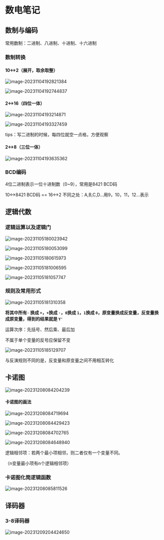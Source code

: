 # 数电笔记

## 数制与编码

常用数制：二进制、八进制、十进制、十六进制

### 数制转换

#### 10<->2（展开，取余取整）

![image-20231104192821384](数电笔记.assets/image-20231104192821384-16990991272542.png)

![image-20231104192744837](数电笔记.assets/image-20231104192744837-16990991178461.png)

#### 2<->16（四位一体）

![image-20231104193214871](数电笔记.assets/image-20231104193214871.png)

![image-20231104193327459](数电笔记.assets/image-20231104193327459.png)

tips：写二进制的时候，每四位就空一点格，方便观察

#### 2<->8（三位一体）

![image-20231104193635362](数电笔记.assets/image-20231104193635362.png)

### BCD编码

4位二进制表示一位十进制数（0~9），常用是8421 BCD码

10<->8421 BCD码  == 16<->2   不同之处：A,B,C,D...用9，10，11，12...表示

## 逻辑代数

### 逻辑运算以及逻辑门

![image-20231105180023942](数电笔记.assets/image-20231105180023942.png)

![image-20231105180053099](数电笔记.assets/image-20231105180053099.png)

![image-20231105180615973](数电笔记.assets/image-20231105180615973.png)

![image-20231105181006595](数电笔记.assets/image-20231105181006595.png)

![image-20231105181057747](数电笔记.assets/image-20231105181057747.png)

### 规则及常用形式

![image-20231105181310358](数电笔记.assets/image-20231105181310358.png)

**将其中所有`·` 换成 `+`，`+`换成 `·`，`0`换成 `1`，`1`换成 `0`，原变量换成反变量，反变量换成原变量，得到的结果就是 `Y'`**

运算次序：先括号、然后乘、最后加

不属于单个变量的反号应保留不变

![image-20231105185129707](数电笔记.assets/image-20231105185129707.png)

与反演规则不同的是，反变量和原变量之间不用相互转化



## 卡诺图



![image-20231208084204239](数电笔记.assets/image-20231208084204239.png)

#### 卡诺图的画法

![image-20231208084719694](数电笔记.assets/image-20231208084719694.png)

![image-20231208084429423](数电笔记.assets/image-20231208084429423.png)

![image-20231208084702765](数电笔记.assets/image-20231208084702765.png)

![image-20231208084648940](数电笔记.assets/image-20231208084648940.png)

逻辑相邻项：若两个最小项相邻，则二者仅有一个变量不同。

（n变量最小项有n个逻辑相邻项）

### 卡诺图化简逻辑函数

![image-20231208085811526](数电笔记.assets/image-20231208085811526.png)

## 译码器

### 3-8译码器

![image-20231209204424650](数电笔记.assets/image-20231209204424650.png)

